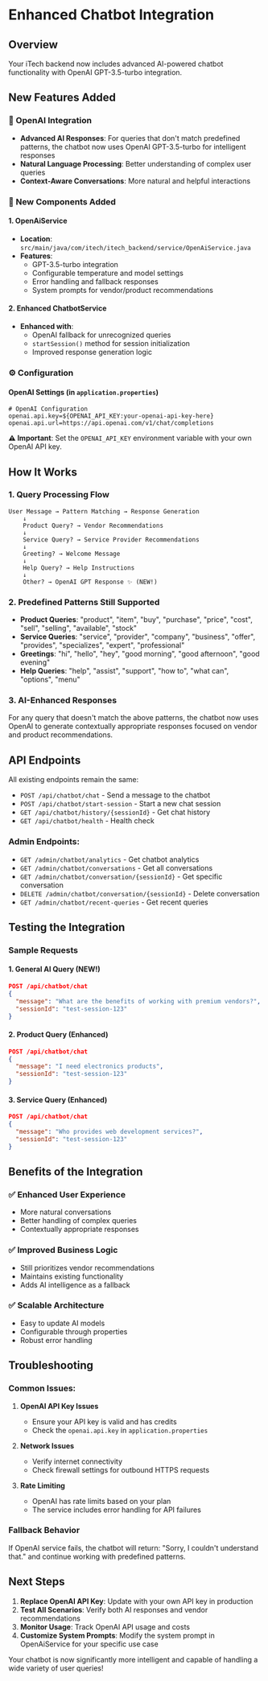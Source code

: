 # Enhanced Chatbot Integration

## Overview
Your iTech backend now includes advanced AI-powered chatbot functionality with OpenAI GPT-3.5-turbo integration.

## New Features Added

### 🤖 OpenAI Integration
- **Advanced AI Responses**: For queries that don't match predefined patterns, the chatbot now uses OpenAI GPT-3.5-turbo for intelligent responses
- **Natural Language Processing**: Better understanding of complex user queries
- **Context-Aware Conversations**: More natural and helpful interactions

### 🔧 New Components Added

#### 1. OpenAiService
- **Location**: `src/main/java/com/itech/itech_backend/service/OpenAiService.java`
- **Features**:
  - GPT-3.5-turbo integration
  - Configurable temperature and model settings
  - Error handling and fallback responses
  - System prompts for vendor/product recommendations

#### 2. Enhanced ChatbotService
- **Enhanced with**:
  - OpenAI fallback for unrecognized queries
  - `startSession()` method for session initialization
  - Improved response generation logic

### ⚙️ Configuration

#### OpenAI Settings (in `application.properties`)
```properties
# OpenAI Configuration
openai.api.key=${OPENAI_API_KEY:your-openai-api-key-here}
openai.api.url=https://api.openai.com/v1/chat/completions
```

**⚠️ Important**: Set the `OPENAI_API_KEY` environment variable with your own OpenAI API key.

## How It Works

### 1. Query Processing Flow
```
User Message → Pattern Matching → Response Generation
    ↓
    Product Query? → Vendor Recommendations
    ↓
    Service Query? → Service Provider Recommendations  
    ↓
    Greeting? → Welcome Message
    ↓
    Help Query? → Help Instructions
    ↓
    Other? → OpenAI GPT Response ✨ (NEW!)
```

### 2. Predefined Patterns Still Supported
- **Product Queries**: "product", "item", "buy", "purchase", "price", "cost", "sell", "selling", "available", "stock"
- **Service Queries**: "service", "provider", "company", "business", "offer", "provides", "specializes", "expert", "professional"
- **Greetings**: "hi", "hello", "hey", "good morning", "good afternoon", "good evening"
- **Help Queries**: "help", "assist", "support", "how to", "what can", "options", "menu"

### 3. AI-Enhanced Responses
For any query that doesn't match the above patterns, the chatbot now uses OpenAI to generate contextually appropriate responses focused on vendor and product recommendations.

## API Endpoints

All existing endpoints remain the same:

- `POST /api/chatbot/chat` - Send a message to the chatbot
- `POST /api/chatbot/start-session` - Start a new chat session
- `GET /api/chatbot/history/{sessionId}` - Get chat history
- `GET /api/chatbot/health` - Health check

### Admin Endpoints:
- `GET /admin/chatbot/analytics` - Get chatbot analytics
- `GET /admin/chatbot/conversations` - Get all conversations
- `GET /admin/chatbot/conversation/{sessionId}` - Get specific conversation
- `DELETE /admin/chatbot/conversation/{sessionId}` - Delete conversation
- `GET /admin/chatbot/recent-queries` - Get recent queries

## Testing the Integration

### Sample Requests

#### 1. General AI Query (NEW!)
```json
POST /api/chatbot/chat
{
  "message": "What are the benefits of working with premium vendors?",
  "sessionId": "test-session-123"
}
```

#### 2. Product Query (Enhanced)
```json
POST /api/chatbot/chat
{
  "message": "I need electronics products",
  "sessionId": "test-session-123"
}
```

#### 3. Service Query (Enhanced)  
```json
POST /api/chatbot/chat
{
  "message": "Who provides web development services?",
  "sessionId": "test-session-123"
}
```

## Benefits of the Integration

### ✅ Enhanced User Experience
- More natural conversations
- Better handling of complex queries
- Contextually appropriate responses

### ✅ Improved Business Logic
- Still prioritizes vendor recommendations
- Maintains existing functionality
- Adds AI intelligence as a fallback

### ✅ Scalable Architecture
- Easy to update AI models
- Configurable through properties
- Robust error handling

## Troubleshooting

### Common Issues:

1. **OpenAI API Key Issues**
   - Ensure your API key is valid and has credits
   - Check the `openai.api.key` in `application.properties`

2. **Network Issues**
   - Verify internet connectivity
   - Check firewall settings for outbound HTTPS requests

3. **Rate Limiting**
   - OpenAI has rate limits based on your plan
   - The service includes error handling for API failures

### Fallback Behavior
If OpenAI service fails, the chatbot will return: "Sorry, I couldn't understand that." and continue working with predefined patterns.

## Next Steps

1. **Replace OpenAI API Key**: Update with your own API key in production
2. **Test All Scenarios**: Verify both AI responses and vendor recommendations
3. **Monitor Usage**: Track OpenAI API usage and costs
4. **Customize System Prompts**: Modify the system prompt in OpenAiService for your specific use case

Your chatbot is now significantly more intelligent and capable of handling a wide variety of user queries!
